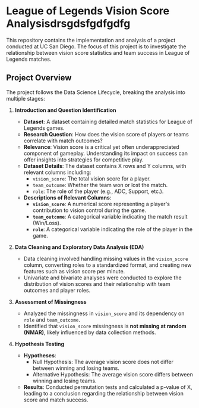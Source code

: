 # League of Legends Vision Score Analysisdrsgdsfgdfgdfg

This repository contains the implementation and analysis of a project conducted at UC San Diego. The focus of this project is to investigate the relationship between vision score statistics and team success in League of Legends matches.

## Project Overview

The project follows the Data Science Lifecycle, breaking the analysis into multiple stages:

1. **Introduction and Question Identification**  
   - **Dataset**: A dataset containing detailed match statistics for League of Legends games.
   - **Research Question**: How does the vision score of players or teams correlate with match outcomes?  
   - **Relevance**: Vision score is a critical yet often underappreciated component of gameplay. Understanding its impact on success can offer insights into strategies for competitive play.
   - **Dataset Details**: The dataset contains X rows and Y columns, with relevant columns including:
     - `vision_score`: The total vision score for a player.
     - `team_outcome`: Whether the team won or lost the match.
     - `role`: The role of the player (e.g., ADC, Support, etc.).
   - **Descriptions of Relevant Columns**:
     - **`vision_score`**: A numerical score representing a player's contribution to vision control during the game.
     - **`team_outcome`**: A categorical variable indicating the match result (Win/Loss).
     - **`role`**: A categorical variable indicating the role of the player in the game.

2. **Data Cleaning and Exploratory Data Analysis (EDA)**  
   - Data cleaning involved handling missing values in the `vision_score` column, converting roles to a standardized format, and creating new features such as vision score per minute.
   - Univariate and bivariate analyses were conducted to explore the distribution of vision scores and their relationship with team outcomes and player roles.

3. **Assessment of Missingness**  
   - Analyzed the missingness in `vision_score` and its dependency on `role` and `team_outcome`.
   - Identified that `vision_score` missingness is **not missing at random (NMAR)**, likely influenced by data collection methods.

4. **Hypothesis Testing**  
   - **Hypotheses**:  
     - Null Hypothesis: The average vision score does not differ between winning and losing teams.  
     - Alternative Hypothesis: The average vision score differs between winning and losing teams.  
   - **Results**: Conducted permutation tests and calculated a p-value of X, leading to a conclusion regarding the relationship between vision score and match success.
